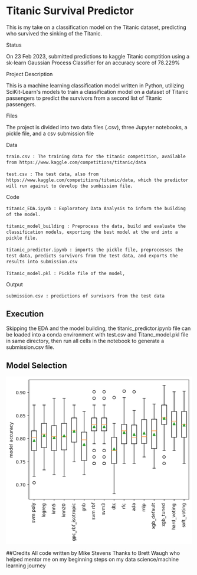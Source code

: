 # Titanic Survival Predictor
This is my take on a classification model on the Titanic dataset, predicting who survived the sinking of the Titanic.

  Status
  
On 23 Feb 2023, submitted predictions to kaggle Titanic comptition using a sk-learn Gaussian Process Classifier for an accuracy score of 78.229%

  Project Description

This is a machine learning classification model written in Python, utilizing SciKit-Learn's models to train a classification model on a dataset of Titanic passengers to predict the survivors from a second list of Titanic passengers.   

  Files
  
The project is divided into two data files (.csv), three Jupyter notebooks, a pickle file, and a csv submission file

  Data
  
    train.csv : The training data for the titanic competition, available from https://www.kaggle.com/competitions/titanic/data
    
    test.csv : The test data, also from https://www.kaggle.com/competitions/titanic/data, which the predictor will run against to develop the sumbission file.
    
  Code
  
    titanic_EDA.ipynb : Exploratory Data Analysis to inform the building of the model.
    
    titanic_model_building : Preprocess the data, build and evaluate the classification models, exporting the best model at the end into a pickle file.
    
    titanic_predictor.ipynb : imports the pickle file, preprocesses the test data, predicts survivors from the test data, and exports the results into submission.csv
    
    Titanic_model.pkl : Pickle file of the model, 
    
  Output
  
    submission.csv : predictions of survivors from the test data

## Execution
Skipping the EDA and the model building, the titanic_predictor.ipynb file can be loaded into a conda environment with test.csv and Titanc_model.pkl file in same directory, then run all cells in the notebook to generate a submission.csv file.

## Model Selection

![Titanic Classifier Model Comparison](https://github.com/StevensMR/titanic/blob/main/Model_comparison.png)

##Credits
All code written by Mike Stevens
Thanks to Brett Waugh who helped mentor me on my beginning steps on my data science/machine learning journey
